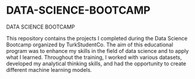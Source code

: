 # DATA-SCIENCE-BOOTCAMP
DATA SCIENCE BOOTCAMP

This repository contains the projects I completed during the Data Science Bootcamp organized by TurkStudentCo. The aim of this educational program was to enhance my skills in the field of data science and to apply what I learned. Throughout the training, I worked with various datasets, developed my analytical thinking skills, and had the opportunity to create different machine learning models.
